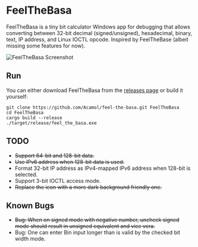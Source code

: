 # FeelTheBasa

FeelTheBasa is a tiny bit calculator Windows app for debugging that allows converting between 32-bit decimal (signed/unsigned), hexadecimal, binary, text, IP address, and Linux IOCTL opcode.
Inspired by FeelTheBase (albeit missing some features for now).

![FeelTheBasa Screenshot](https://user-images.githubusercontent.com/40899785/137811303-260df87a-15c6-41ac-93c1-570052408339.png)


## Run
You can either download FeelTheBasa from the [releases page](https://github.com/Acamol/feel-the-basa/releases) or build it yourself:
```
git clone https://github.com/Acamol/feel-the-basa.git FeelTheBasa
cd FeelTheBasa
cargo build --release
./target/release/feel_the_basa.exe
```

## TODO
* ~~Support 64-bit and 128-bit data.~~
* ~~Use IPv6 address when 128-bit data is used.~~
* Format 32-bit IP address as IPv4-mapped IPv6 address when 128-bit is selected.
* Support 3-bit IOCTL access mode.
* ~~Replace the icon with a more dark background friendly one.~~

## Known Bugs
* ~~Bug: When on signed mode with negative number, uncheck signed mode should result in unsigned equivalent and vice vera.~~
* Bug: One can enter Bin input longer than is valid by the checked bit width mode.